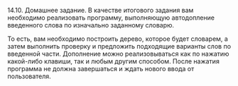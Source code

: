 14.10. Домашнее задание.
В качестве итогового задания вам необходимо реализовать программу, выполняющую автодопление введенного слова по изначально заданному словарю.

То есть, вам необходимо построить дерево, которое будет словарем, а затем выполнить проверку и предложить подходящие варианты слов по введенной части. Дополнение можно реализовываться как по нажатию какой-либо клавиши, так и любым другим способом. После нажатия программа не должна завершаться и ждать нового ввода от пользователя.

